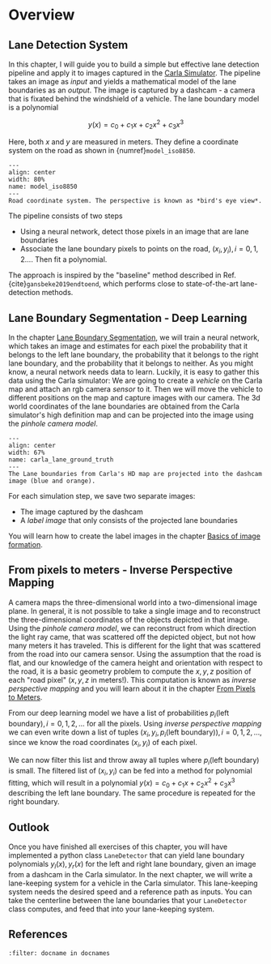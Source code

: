 
Overview
============================

## Lane Detection System
In this chapter, I will guide you to build a simple but effective lane detection pipeline and apply it to images captured in the [Carla Simulator](https://carla.org/). 
The pipeline takes an image as *input* and yields a mathematical model of the lane boundaries as an *output*.
The image is captured by a dashcam - a camera that is fixated behind the windshield of a vehicle. The lane boundary model is a polynomial 

$$
    y(x)=c_0+c_1 x+c_2 x^2 +c_3 x^3
$$

Here, both $x$ and $y$ are measured in meters. They define a coordinate system on the road as shown in {numref}`model_iso8850`.


```{figure} tikz/iso8850/iso8850_crop.png
---
align: center
width: 80%
name: model_iso8850
---
Road coordinate system. The perspective is known as *bird's eye view*.
```

The pipeline consists of two steps
* Using a neural network, detect those pixels in an image that are lane boundaries 
* Associate the lane boundary pixels to points on the road, $(x_i,y_i), i=0,1,2\dots$. Then fit a polynomial.

The approach is inspired by the "baseline" method described in Ref. {cite}`gansbeke2019endtoend`, which performs close to state-of-the-art lane-detection methods.

## Lane Boundary Segmentation - Deep Learning
In the chapter [Lane Boundary Segmentation](./Segmentation.ipynb), we will train a neural network, which takes an image and estimates for each pixel the probability that it belongs to the left lane boundary, the probability that it belongs to the right lane boundary, and the probability that it belongs to neither. As you might know, a neural network needs data to learn. Luckily, it is easy to gather this data using the Carla simulator:
We are going to create a *vehicle* on the Carla map and attach an rgb camera *sensor* to it. 
Then we will move the vehicle to different positions on the map and capture images with our camera.
The 3d world coordinates of the lane boundaries are obtained from the Carla simulator's high definition map and can be projected into the image using the *pinhole camera model*. 

```{figure} images/carla_lane_ground_truth.svg
---
align: center
width: 67%
name: carla_lane_ground_truth
---
The Lane boundaries from Carla's HD map are projected into the dashcam image (blue and orange).
```

For each simulation step, we save two separate images:
* The image captured by the dashcam
* A *label image* that only consists of the projected lane boundaries

You will learn how to create the label images in the chapter [Basics of image formation](./CameraBasics.ipynb).


## From pixels to meters - Inverse Perspective Mapping
A camera maps the three-dimensional world into a two-dimensional image plane. In general, it is not possible to take a single image and to reconstruct the three-dimensional coordinates of the objects depicted in that image. Using the *pinhole camera model*, we can reconstruct from which direction the light ray came, that was scattered off the depicted object, but not how many meters it has traveled. 
This is different for the light that was scattered from the road into our camera sensor. Using the assumption that the road is flat, and our knowledge of the camera height and orientation with respect to the road, it is a basic geometry problem to compute the $x,y,z$ position of each "road pixel" ($x,y,z$ in meters!). This computation is known as *inverse perspective mapping* and you will learn about it in the chapter [From Pixels to Meters](./InversePerspectiveMapping.ipynb).

From our deep learning model we have a list of probabilities $p_i(\textrm{left boundary}), i=0,1,2, \dots$ for all the pixels. Using *inverse perspective mapping* we can even write down a list of tuples $(x_i,y_i,p_i(\textrm{left boundary})), i=0,1,2, \dots$, since we know the road coordinates $(x_i,y_i)$ of each pixel.

We can now filter this list and throw away all tuples where $p_i(\textrm{left boundary})$ is small. The filtered list of $(x_i,y_i)$ can be fed into a method for polynomial fitting, which will result in a polynomial $y(x)=c_0+c_1 x+c_2 x^2 +c_3 x^3$ describing the left lane boundary. The same procedure is repeated for the right boundary.

## Outlook
Once you have finished all exercises of this chapter, you will have implemented a python class `LaneDetector` that can yield lane boundary polynomials $y_l(x), y_r(x)$ for the left and right lane boundary, given an image from a dashcam in the Carla simulator.
In the next chapter, we will write a lane-keeping system for a vehicle in the Carla simulator. This lane-keeping system needs the desired speed and a reference path as inputs. You can take the centerline between the lane boundaries that your `LaneDetector` class computes, and feed that into your lane-keeping system. 

## References
```{bibliography}
:filter: docname in docnames
```
